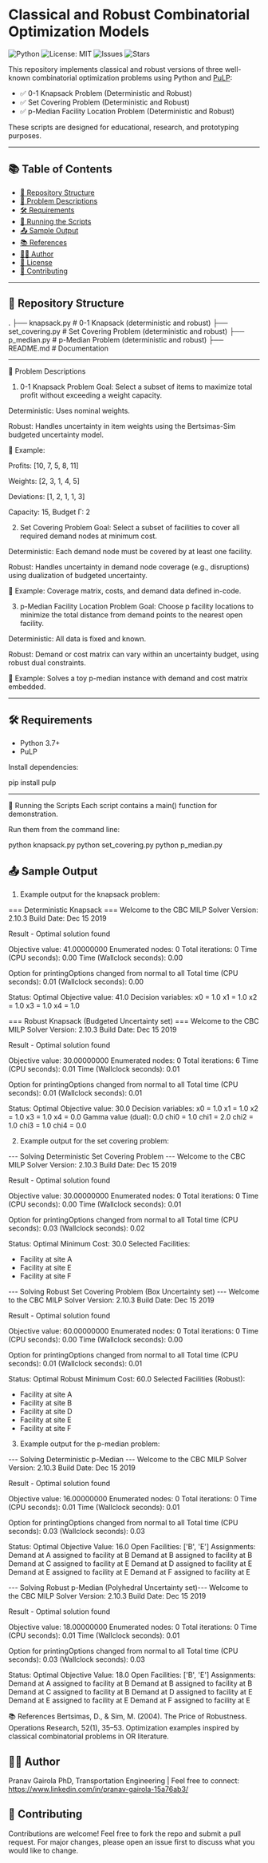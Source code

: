 # Classical and Robust Combinatorial Optimization Models

![Python](https://img.shields.io/badge/python-3.7%2B-blue)
![License: MIT](https://img.shields.io/badge/License-MIT-green.svg)
![Issues](https://img.shields.io/github/issues/Pranav-Gairola/Robust-optimization)
![Stars](https://img.shields.io/github/stars/Pranav-Gairola/Robust-optimization?style=social)

This repository implements classical and robust versions of three well-known combinatorial optimization problems using Python and [PuLP](https://coin-or.github.io/pulp/):

- ✅ 0-1 Knapsack Problem (Deterministic and Robust)
- ✅ Set Covering Problem (Deterministic and Robust)
- ✅ p-Median Facility Location Problem (Deterministic and Robust)

These scripts are designed for educational, research, and prototyping purposes.

---

## 📚 Table of Contents

- [📁 Repository Structure](#-repository-structure)
- [📌 Problem Descriptions](#-problem-descriptions)
- [🛠️ Requirements](#️-requirements)
- [🚀 Running the Scripts](#-running-the-scripts)
- [📤 Sample Output](#-sample-output)
- [📚 References](#-references)
- [🙋‍♂️ Author](#-author)
- [📄 License](#-license)
- [🤝 Contributing](#-contributing)

---

## 📁 Repository Structure

.
├── knapsack.py             # 0-1 Knapsack (deterministic and robust)
├── set_covering.py         # Set Covering Problem (deterministic and robust)
├── p_median.py             # p-Median Problem (deterministic and robust)
├── README.md               # Documentation

---

📌 Problem Descriptions

1. 0-1 Knapsack Problem
Goal: Select a subset of items to maximize total profit without exceeding a weight capacity.

Deterministic: Uses nominal weights.

Robust: Handles uncertainty in item weights using the Bertsimas-Sim budgeted uncertainty model.

🔢 Example:

Profits: [10, 7, 5, 8, 11]

Weights: [2, 3, 1, 4, 5]

Deviations: [1, 2, 1, 1, 3]

Capacity: 15, Budget Γ: 2

2. Set Covering Problem
Goal: Select a subset of facilities to cover all required demand nodes at minimum cost.

Deterministic: Each demand node must be covered by at least one facility.

Robust: Handles uncertainty in demand node coverage (e.g., disruptions) using dualization of budgeted uncertainty.

🧩 Example: Coverage matrix, costs, and demand data defined in-code.

3. p-Median Facility Location Problem
Goal: Choose p facility locations to minimize the total distance from demand points to the nearest open facility.

Deterministic: All data is fixed and known.

Robust: Demand or cost matrix can vary within an uncertainty budget, using robust dual constraints.

📍 Example: Solves a toy p-median instance with demand and cost matrix embedded.

---

## 🛠️ Requirements

- Python 3.7+
- PuLP

Install dependencies:

pip install pulp

---

🚀 Running the Scripts
Each script contains a main() function for demonstration.

Run them from the command line:

python knapsack.py
python set_covering.py
python p_median.py

## 📤 Sample Output

1. Example output for the knapsack problem:

=== Deterministic Knapsack ===
Welcome to the CBC MILP Solver 
Version: 2.10.3 
Build Date: Dec 15 2019 

Result - Optimal solution found

Objective value:                41.00000000
Enumerated nodes:               0
Total iterations:               0
Time (CPU seconds):             0.00
Time (Wallclock seconds):       0.00

Option for printingOptions changed from normal to all
Total time (CPU seconds):       0.01   (Wallclock seconds):       0.00

Status: Optimal
Objective value: 41.0
Decision variables:
x0 = 1.0
x1 = 1.0
x2 = 1.0
x3 = 1.0
x4 = 1.0

=== Robust Knapsack (Budgeted Uncertainty set) ===
Welcome to the CBC MILP Solver 
Version: 2.10.3 
Build Date: Dec 15 2019 

Result - Optimal solution found

Objective value:                30.00000000
Enumerated nodes:               0
Total iterations:               6
Time (CPU seconds):             0.01
Time (Wallclock seconds):       0.01

Option for printingOptions changed from normal to all
Total time (CPU seconds):       0.01   (Wallclock seconds):       0.01

Status: Optimal
Objective value: 30.0
Decision variables:
x0 = 1.0
x1 = 1.0
x2 = 1.0
x3 = 1.0
x4 = 0.0
Gamma value (dual): 0.0
chi0 = 1.0
chi1 = 2.0
chi2 = 1.0
chi3 = 1.0
chi4 = 0.0

2. Example output for the set covering problem:
   
--- Solving Deterministic Set Covering Problem ---
Welcome to the CBC MILP Solver 
Version: 2.10.3 
Build Date: Dec 15 2019 

Result - Optimal solution found

Objective value:                30.00000000
Enumerated nodes:               0
Total iterations:               0
Time (CPU seconds):             0.00
Time (Wallclock seconds):       0.01

Option for printingOptions changed from normal to all
Total time (CPU seconds):       0.03   (Wallclock seconds):       0.02

Status: Optimal
Minimum Cost: 30.0
Selected Facilities:
 - Facility at site A
 - Facility at site E
 - Facility at site F

--- Solving Robust Set Covering Problem (Box Uncertainty set) ---
Welcome to the CBC MILP Solver 
Version: 2.10.3 
Build Date: Dec 15 2019 

Result - Optimal solution found

Objective value:                60.00000000
Enumerated nodes:               0
Total iterations:               0
Time (CPU seconds):             0.00
Time (Wallclock seconds):       0.00

Option for printingOptions changed from normal to all
Total time (CPU seconds):       0.01   (Wallclock seconds):       0.01

Status: Optimal
Robust Minimum Cost: 60.0
Selected Facilities (Robust):
 - Facility at site A
 - Facility at site B
 - Facility at site D
 - Facility at site E
 - Facility at site F


3. Example output for the p-median problem:
   
--- Solving Deterministic p-Median ---
Welcome to the CBC MILP Solver 
Version: 2.10.3 
Build Date: Dec 15 2019 

Result - Optimal solution found

Objective value:                16.00000000
Enumerated nodes:               0
Total iterations:               0
Time (CPU seconds):             0.01
Time (Wallclock seconds):       0.01

Option for printingOptions changed from normal to all
Total time (CPU seconds):       0.03   (Wallclock seconds):       0.03

Status: Optimal
Objective Value: 16.0
Open Facilities: ['B', 'E']
Assignments:
  Demand at A assigned to facility at B
  Demand at B assigned to facility at B
  Demand at C assigned to facility at E
  Demand at D assigned to facility at E
  Demand at E assigned to facility at E
  Demand at F assigned to facility at E

--- Solving Robust p-Median (Polyhedral Uncertainty set)---
Welcome to the CBC MILP Solver 
Version: 2.10.3 
Build Date: Dec 15 2019 

Result - Optimal solution found

Objective value:                18.00000000
Enumerated nodes:               0
Total iterations:               0
Time (CPU seconds):             0.01
Time (Wallclock seconds):       0.01

Option for printingOptions changed from normal to all
Total time (CPU seconds):       0.03   (Wallclock seconds):       0.03

Status: Optimal
Objective Value: 18.0
Open Facilities: ['B', 'E']
Assignments:
  Demand at A assigned to facility at B
  Demand at B assigned to facility at B
  Demand at C assigned to facility at B
  Demand at D assigned to facility at E
  Demand at E assigned to facility at E
  Demand at F assigned to facility at E


📚 References
Bertsimas, D., & Sim, M. (2004). The Price of Robustness. Operations Research, 52(1), 35–53.
Optimization examples inspired by classical combinatorial problems in OR literature.

## 🙋‍♂️ Author
Pranav Gairola
PhD, Transportation Engineering |
Feel free to connect: https://www.linkedin.com/in/pranav-gairola-15a76ab3/

## 🤝 Contributing

Contributions are welcome! Feel free to fork the repo and submit a pull request. For major changes, please open an issue first to discuss what you would like to change.



